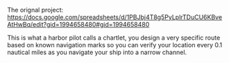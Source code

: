 The orignal project:
https://docs.google.com/spreadsheets/d/1PBJbj4T8g5PyLplrTDuCU6KBveAtHwBq/edit?gid=1994658480#gid=1994658480

This is what a harbor pilot calls a chartlet, you design a very specific route based on known navigation marks so you can verify your location every 0.1 nautical miles as you navigate your ship into a narrow channel.
